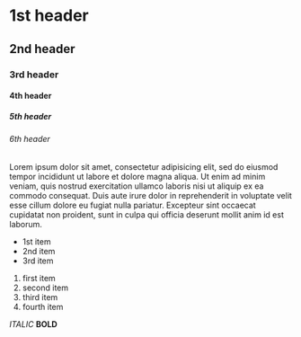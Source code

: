 # 1st header
## 2nd header
### 3rd header
#### 4th header
##### 5th header
###### 6th header


Lorem ipsum dolor sit amet, consectetur adipisicing elit, sed do eiusmod tempor incididunt ut labore et dolore magna aliqua. Ut enim ad minim veniam, quis nostrud exercitation ullamco laboris nisi ut aliquip ex ea commodo consequat. Duis aute irure dolor in reprehenderit in voluptate velit esse cillum dolore eu fugiat nulla pariatur. Excepteur sint occaecat cupidatat non proident, sunt in culpa qui officia deserunt mollit anim id est laborum.

* 1st item
* 2nd item
* 3rd item


1. first item
2. second item
3. third item
4. fourth item



*ITALIC*
 **BOLD**
